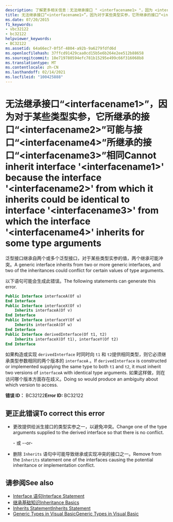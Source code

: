 ```yaml
---
description: 了解更多相关信息：无法继承接口 " <interfacename1> "，因为 <interfacename2> <interfacename3> 对于某些类型参数，它所继承的接口 "" 可能与接口 "" 所继承的接口 "" 相同 <interfacename4>
title: 无法继承接口“<interfacename1>”，因为对于某些类型实参，它所继承的接口“<interfacename2>”可能与接口“<interfacename4>”所继承的接口“<interfacename3>”相同
ms.date: 07/20/2015
f1_keywords:
- vbc32122
- bc32122
helpviewer_keywords:
- BC32122
ms.assetid: 64a66ec7-0f5f-4804-a92b-9a6279fdfd6d
ms.openlocfilehash: 37ffcd91429caa0cd15b5e6b264e2ee512b88658
ms.sourcegitcommit: 10e719780594efc781b15295e499c66f316068b8
ms.translationtype: MT
ms.contentlocale: zh-CN
ms.lasthandoff: 02/14/2021
ms.locfileid: "100425888"
---
```

# <a name="cannot-inherit-interface-interfacename1-because-the-interface-interfacename2-from-which-it-inherits-could-be-identical-to-interface-interfacename3-from-which-the-interface-interfacename4-inherits-for-some-type-arguments"></a><span data-ttu-id="45c6c-103">无法继承接口“\<interfacename1>”，因为对于某些类型实参，它所继承的接口“\<interfacename2>”可能与接口“\<interfacename4>”所继承的接口“\<interfacename3>”相同</span><span class="sxs-lookup"><span data-stu-id="45c6c-103">Cannot inherit interface '\<interfacename1>' because the interface '\<interfacename2>' from which it inherits could be identical to interface '\<interfacename3>' from which the interface '\<interfacename4>' inherits for some type arguments</span></span>

<span data-ttu-id="45c6c-104">泛型接口继承自两个或多个泛型接口，对于某些类型实参的值，两个继承可能冲突。</span><span class="sxs-lookup"><span data-stu-id="45c6c-104">A generic interface inherits from two or more generic interfaces, and two of the inheritances could conflict for certain values of type arguments.</span></span>

 <span data-ttu-id="45c6c-105">以下语句可能会生成此错误。</span><span class="sxs-lookup"><span data-stu-id="45c6c-105">The following statements can generate this error.</span></span>

```vb
Public Interface interfaceA(Of u)
End Interface
Public Interface interfaceX(Of v)
    Inherits interfaceA(Of v)
End Interface
Public Interface interfaceY(Of w)
    Inherits interfaceA(Of w)
End Interface
Public Interface derivedInterface(Of t1, t2)
    Inherits interfaceX(Of t1), interfaceY(Of t2)
End Interface
```

<span data-ttu-id="45c6c-106">如果构造或实现 `derivedInterface` 时同时向 `t1` 和 `t2`提供相同类型，则它必须继承类型参数相同的两个版本的 `interfaceA` 。</span><span class="sxs-lookup"><span data-stu-id="45c6c-106">If `derivedInterface` is constructed or implemented supplying the same type to both `t1` and `t2`, it must inherit two versions of `interfaceA` with identical type arguments.</span></span> <span data-ttu-id="45c6c-107">如果这样做，则在访问哪个版本方面存在歧义。</span><span class="sxs-lookup"><span data-stu-id="45c6c-107">Doing so would produce an ambiguity about which version to access.</span></span>

<span data-ttu-id="45c6c-108">**错误 ID：** BC32122</span><span class="sxs-lookup"><span data-stu-id="45c6c-108">**Error ID:** BC32122</span></span>

## <a name="to-correct-this-error"></a><span data-ttu-id="45c6c-109">更正此错误</span><span class="sxs-lookup"><span data-stu-id="45c6c-109">To correct this error</span></span>

- <span data-ttu-id="45c6c-110">更改提供给派生接口的类型实参之一，以避免冲突。</span><span class="sxs-lookup"><span data-stu-id="45c6c-110">Change one of the type arguments supplied to the derived interface so that there is no conflict.</span></span>

  <span data-ttu-id="45c6c-111">\- 或 -</span><span class="sxs-lookup"><span data-stu-id="45c6c-111">\-or-</span></span>

- <span data-ttu-id="45c6c-112">删除 `Inherits` 语句中可能导致继承或实现冲突的接口之一。</span><span class="sxs-lookup"><span data-stu-id="45c6c-112">Remove from the `Inherits` statement one of the interfaces causing the potential inheritance or implementation conflict.</span></span>

## <a name="see-also"></a><span data-ttu-id="45c6c-113">请参阅</span><span class="sxs-lookup"><span data-stu-id="45c6c-113">See also</span></span>

- [<span data-ttu-id="45c6c-114">Interface 语句</span><span class="sxs-lookup"><span data-stu-id="45c6c-114">Interface Statement</span></span>](../language-reference/statements/interface-statement.md)
- [<span data-ttu-id="45c6c-115">继承基础知识</span><span class="sxs-lookup"><span data-stu-id="45c6c-115">Inheritance Basics</span></span>](../programming-guide/language-features/objects-and-classes/inheritance-basics.md)
- [<span data-ttu-id="45c6c-116">Inherits Statement</span><span class="sxs-lookup"><span data-stu-id="45c6c-116">Inherits Statement</span></span>](../language-reference/statements/inherits-statement.md)
- [<span data-ttu-id="45c6c-117">Generic Types in Visual Basic</span><span class="sxs-lookup"><span data-stu-id="45c6c-117">Generic Types in Visual Basic</span></span>](../programming-guide/language-features/data-types/generic-types.md)
